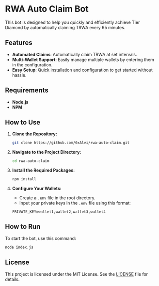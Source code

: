# RWA Auto Claim Bot

This bot is designed to help you quickly and efficiently achieve Tier Diamond by automatically claiming TRWA every 65 minutes.

## Features

- **Automated Claims**: Automatically claim TRWA at set intervals.
- **Multi-Wallet Support**: Easily manage multiple wallets by entering them in the configuration.
- **Easy Setup**: Quick installation and configuration to get started without hassle.

## Requirements

- **Node.js**
- **NPM**

## How to Use

1. **Clone the Repository:**
   ```bash
   git clone https://github.com/0xAlvi/rwa-auto-claim.git
   ```

2. **Navigate to the Project Directory:**
   ```bash
   cd rwa-auto-claim
   ```

3. **Install the Required Packages:**
   ```bash
   npm install
   ```

4. **Configure Your Wallets:**
   - Create a `.env` file in the root directory.
   - Input your private keys in the `.env` file using this format:
   ```
   PRIVATE_KEY=wallet1,wallet2,wallet3,wallet4
   ```

## How to Run

To start the bot, use this command:
```bash
node index.js
```

## License

This project is licensed under the MIT License. See the [LICENSE](LICENSE) file for details.

